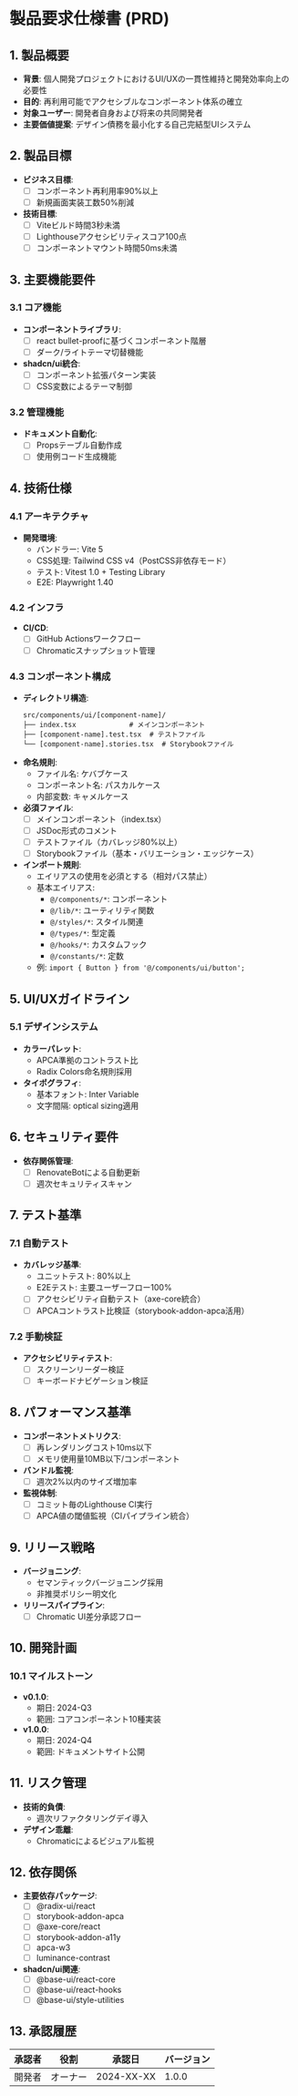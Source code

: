 # 製品要求仕様書 (PRD)

## 1. 製品概要
- **背景**: 個人開発プロジェクトにおけるUI/UXの一貫性維持と開発効率向上の必要性
- **目的**: 再利用可能でアクセシブルなコンポーネント体系の確立
- **対象ユーザー**: 開発者自身および将来の共同開発者
- **主要価値提案**: デザイン債務を最小化する自己完結型UIシステム

## 2. 製品目標
- **ビジネス目標**:
  - [ ] コンポーネント再利用率90%以上
  - [ ] 新規画面実装工数50%削減
- **技術目標**:
  - [ ] Viteビルド時間3秒未満
  - [ ] Lighthouseアクセシビリティスコア100点
  - [ ] コンポーネントマウント時間50ms未満

## 3. 主要機能要件
### 3.1 コア機能
- **コンポーネントライブラリ**:
  - [ ] react bullet-proofに基づくコンポーネント階層
  - [ ] ダーク/ライトテーマ切替機能
- **shadcn/ui統合**:
  - [ ] コンポーネント拡張パターン実装
  - [ ] CSS変数によるテーマ制御

### 3.2 管理機能
- **ドキュメント自動化**:
  - [ ] Propsテーブル自動作成
  - [ ] 使用例コード生成機能

## 4. 技術仕様
### 4.1 アーキテクチャ
- **開発環境**:
  - バンドラー: Vite 5
  - CSS処理: Tailwind CSS v4（PostCSS非依存モード）
  - テスト: Vitest 1.0 + Testing Library
  - E2E: Playwright 1.40

### 4.2 インフラ
- **CI/CD**:
  - [ ] GitHub Actionsワークフロー
  - [ ] Chromaticスナップショット管理

### 4.3 コンポーネント構成
- **ディレクトリ構造**:
  ```
  src/components/ui/[component-name]/
  ├── index.tsx             # メインコンポーネント
  ├── [component-name].test.tsx  # テストファイル
  └── [component-name].stories.tsx  # Storybookファイル
  ```
- **命名規則**:
  - ファイル名: ケバブケース
  - コンポーネント名: パスカルケース
  - 内部変数: キャメルケース
- **必須ファイル**:
  - [ ] メインコンポーネント（index.tsx）
  - [ ] JSDoc形式のコメント
  - [ ] テストファイル（カバレッジ80%以上）
  - [ ] Storybookファイル（基本・バリエーション・エッジケース）
- **インポート規則**:
  - エイリアスの使用を必須とする（相対パス禁止）
  - 基本エイリアス:
    - `@/components/*`: コンポーネント
    - `@/lib/*`: ユーティリティ関数
    - `@/styles/*`: スタイル関連
    - `@/types/*`: 型定義
    - `@/hooks/*`: カスタムフック
    - `@/constants/*`: 定数
  - 例: `import { Button } from '@/components/ui/button';`

## 5. UI/UXガイドライン
### 5.1 デザインシステム
- **カラーパレット**:
  - APCA準拠のコントラスト比
  - Radix Colors命名規則採用
- **タイポグラフィ**:
  - 基本フォント: Inter Variable
  - 文字間隔: optical sizing適用

## 6. セキュリティ要件
- **依存関係管理**:
  - [ ] RenovateBotによる自動更新
  - [ ] 週次セキュリティスキャン

## 7. テスト基準
### 7.1 自動テスト
- **カバレッジ基準**:
  - ユニットテスト: 80%以上
  - E2Eテスト: 主要ユーザーフロー100%
  - [ ] アクセシビリティ自動テスト（axe-core統合）
  - [ ] APCAコントラスト比検証（storybook-addon-apca活用）

### 7.2 手動検証
- **アクセシビリティテスト**:
  - [ ] スクリーンリーダー検証
  - [ ] キーボードナビゲーション検証

## 8. パフォーマンス基準
- **コンポーネントメトリクス**:
  - [ ] 再レンダリングコスト10ms以下
  - [ ] メモリ使用量10MB以下/コンポーネント
- **バンドル監視**:
  - [ ] 週次2%以内のサイズ増加率
- **監視体制**:
  - [ ] コミット毎のLighthouse CI実行
  - [ ] APCA値の閾値監視（CIパイプライン統合）

## 9. リリース戦略
- **バージョニング**:
  - セマンティックバージョニング採用
  - 非推奨ポリシー明文化
- **リリースパイプライン**:
  - [ ] Chromatic UI差分承認フロー

## 10. 開発計画
### 10.1 マイルストーン
- **v0.1.0**:
  - 期日: 2024-Q3
  - 範囲: コアコンポーネント10種実装
- **v1.0.0**:
  - 期日: 2024-Q4
  - 範囲: ドキュメントサイト公開

## 11. リスク管理
- **技術的負債**:
  - 週次リファクタリングデイ導入
- **デザイン乖離**:
  - Chromaticによるビジュアル監視

## 12. 依存関係
- **主要依存パッケージ**:
  - [ ] @radix-ui/react
  - [ ] storybook-addon-apca
  - [ ] @axe-core/react
  - [ ] storybook-addon-a11y
  - [ ] apca-w3
  - [ ] luminance-contrast
- **shadcn/ui関連**:
  - [ ] @base-ui/react-core
  - [ ] @base-ui/react-hooks
  - [ ] @base-ui/style-utilities

## 13. 承認履歴
| 承認者 | 役割 | 承認日 | バージョン |
|--------|------|--------|------------|
| 開発者 | オーナー | 2024-XX-XX | 1.0.0 | 